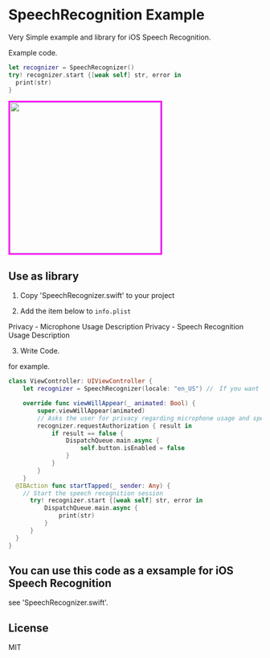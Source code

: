 # SpeechRecognition Example
Very Simple example and library for iOS Speech Recognition.

Example code.
```swift
let recognizer = SpeechRecognizer()
try! recognizer.start {[weak self] str, error in
  print(str)
}
```

<img width="300px" style="border: medium solid #ff00ff" src="https://user-images.githubusercontent.com/16970578/92320489-c1f5f280-f05c-11ea-84cb-ca3d3413a0e6.gif">

## Use as library

1. Copy 'SpeechRecognizer.swift' to your project

2. Add the item below to `info.plist`

Privacy - Microphone Usage Description
Privacy - Speech Recognition Usage Description

3. Write Code.

for example.
```swift
class ViewController: UIViewController {
    let recognizer = SpeechRecognizer(locale: "en_US") //　If you want Japanese, please use "ja_JP"

    override func viewWillAppear(_ animated: Bool) {
        super.viewWillAppear(animated)
        // Asks the user for privacy regarding microphone usage and speech recognition
        recognizer.requestAuthorization { result in
            if result == false {
                DispatchQueue.main.async {
                    self.button.isEnabled = false
                }
            }
        }
    }
  @IBAction func startTapped(_ sender: Any) {
    // Start the speech recognition session
      try! recognizer.start {[weak self] str, error in
          DispatchQueue.main.async {
              print(str)
          }
      }
  }
}
```

## You can use this code as a exsample for iOS Speech Recognition

see 'SpeechRecognizer.swift'.

## License

MIT

